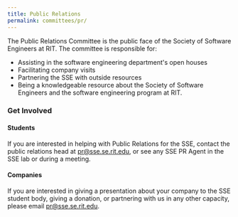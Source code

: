 ```yaml
---
title: Public Relations
permalink: committees/pr/
---
```

The Public Relations Committee is the public face of the Society of Software
Engineers at RIT. The committee is responsible for:

* Assisting in the software engineering department's open houses
* Facilitating company visits
* Partnering the SSE with outside resources
* Being a knowledgeable resource about the Society of Software Engineers and the
  software engineering program at RIT.

### Get Involved

#### Students
If you are interested in helping with Public Relations for the SSE, contact the
public relations head at pr@sse.se.rit.edu, or see any SSE PR Agent in the SSE
lab or during a meeting.

#### Companies
If you are interested in giving a presentation about your company to the SSE
student body, giving a donation, or partnering with us in any other capacity,
please email <pr@sse.se.rit.edu>.